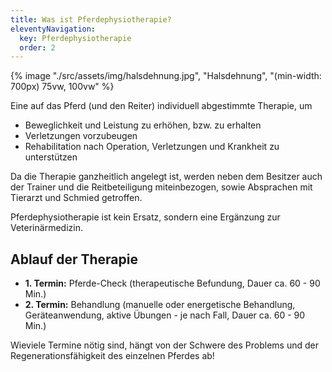 ```yaml
---
title: Was ist Pferdephysiotherapie?
eleventyNavigation:
  key: Pferdephysiotherapie
  order: 2
---
```

{% image "./src/assets/img/halsdehnung.jpg", "Halsdehnung", "(min-width: 700px) 75vw, 100vw" %}

Eine auf das Pferd (und den Reiter) individuell abgestimmte Therapie, um

*  Beweglichkeit und Leistung zu erhöhen, bzw. zu erhalten
*  Verletzungen vorzubeugen
*  Rehabilitation nach Operation, Verletzungen und Krankheit zu unterstützen

Da die Therapie ganzheitlich angelegt ist, werden neben dem Besitzer auch der Trainer und die Reitbeteiligung  miteinbezogen, sowie Absprachen mit Tierarzt und Schmied getroffen.
 
Pferdephysiotherapie ist kein Ersatz, sondern eine Ergänzung zur Veterinärmedizin.


## Ablauf der Therapie

*  **1. Termin:** Pferde-Check (therapeutische Befundung, Dauer ca. 60 - 90 Min.)
*  **2. Termin:** Behandlung (manuelle oder energetische Behandlung, Geräteanwendung, aktive Übungen - je nach Fall, Dauer ca. 60 - 90 Min.)

Wieviele Termine nötig sind, hängt von der Schwere des Problems und der Regenerationsfähigkeit des einzelnen Pferdes ab!
